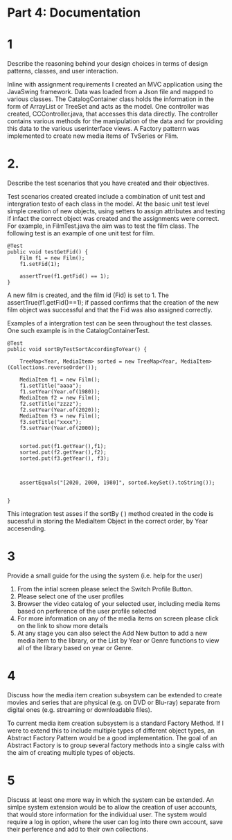 # Part 4: Documentation



# 1 
Describe the reasoning behind your design choices in terms of design patterns, classes, and user interaction.

Inline with assignment requirements I created an MVC application using the JavaSwing framework. Data was loaded from a Json file and mapped to various classes. The CatalogContainer class holds the information in the form of ArrayList or TreeSet and acts as the model. One controller was created, CCController.java, that accesses this data directly. The controller contains various methods for the manipulation of the data and for providing this data to the various userinterface views. A Factory patterrn was implemented to create new media items of TvSeries or Flim. 


# 2.
Describe the test scenarios that you have created and their objectives.

Test scenarios created created include a combination of unit test and intergration testo of each class in the model. At the basic unit test level simple creation of new objects, using setters to assign attributes and testing if infact the correct object was created and the assignments were correct. For example, in FilmTest.java the aim was to test the film class. The following test is an example of one unit test for film.

    @Test 
	public void testGetFid() {
		Film f1 = new Film();
		f1.setFid(1);
		
		assertTrue(f1.getFid() == 1);
	}
A new film is created, and the film id (Fid) is set to 1. 
The assertTrue(f1.getFid()==1); if passed confirms that the creation of the new film object was successful and that the Fid was also assigned correctly. 

Examples of a intergration test can be seen throughout the test classes. One such example is in the CatalogContainerTest.
	
	@Test 
	public void sortByTestSortAccordingToYear() {
		
		TreeMap<Year, MediaItem> sorted = new TreeMap<Year, MediaItem>(Collections.reverseOrder());

		MediaItem f1 = new Film();
		f1.setTitle("aaaa");
		f1.setYear(Year.of(1980));
		MediaItem f2 = new Film();
		f2.setTitle("zzzz");
		f2.setYear(Year.of(2020));
		MediaItem f3 = new Film();
		f3.setTitle("xxxx");
		f3.setYear(Year.of(2000));
		
		
		sorted.put(f1.getYear(),f1);
		sorted.put(f2.getYear(),f2);
		sorted.put(f3.getYear(), f3);
		
		
		
		assertEquals("[2020, 2000, 1980]", sorted.keySet().toString());
				

	}
This integration test asses if the sortBy ( ) method created in the code is sucessful in storing the MediaItem Object in the correct order, by Year accesending. 

# 3 
Provide a small guide for the using the system (i.e. help for the user)

1. From the intial screen please select the Switch Profile Button.
2. Please select one of the user profiles
3. Browser the video catalog of your selected user, including media items based on perference of the user profile selected
4. For more information on any of the media items on screen please click on the link to show more details
5. At any stage you can also select the Add New button to add a new media item to the library, or the List by Year or Genre functions to view all of the library based on year or Genre.


# 4
Discuss how the media item creation subsystem can be extended to create movies and series that are physical (e.g. on DVD or Blu-ray) separate from digital ones (e.g. streaming or downloadable files).

To current media item creation subsystem is a standard Factory Method. If I were to extend this to include multiple types of different object types, an Abstract Factory Pattern would be a good implementation. The goal of an Abstract Factory is to group several factory methods into a single calss with the aim of creating multiple types of objects. 

# 5
Discuss at least one more way in which the system can be extended.
An simlpe system extension would be to allow the creation of user accounts, that would store information for the individual user. The system would require a log in option, where the user can log into there own account, save their perference and add to their own collections. 

